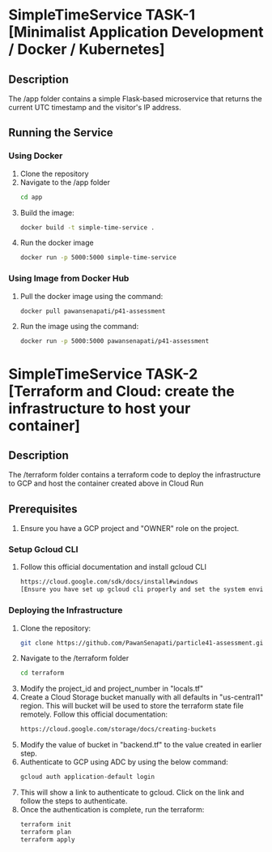 # SimpleTimeService TASK-1 [Minimalist Application Development / Docker / Kubernetes]

## Description
The /app folder contains a simple Flask-based microservice that returns the current UTC timestamp and the visitor's IP address.

## Running the Service
### Using Docker
1. Clone the repository
2. Navigate to the /app folder
   ```sh
   cd app
3. Build the image:
   ```sh
   docker build -t simple-time-service .
4. Run the docker image
   ```sh
   docker run -p 5000:5000 simple-time-service

### Using Image from Docker Hub
1. Pull the docker image using the command:
   ```sh
   docker pull pawansenapati/p41-assessment
2. Run the image using the command:
   ```sh
   docker run -p 5000:5000 pawansenapati/p41-assessment

# SimpleTimeService TASK-2 [Terraform and Cloud: create the infrastructure to host your container]

## Description
The /terraform folder contains a terraform code to deploy the infrastructure to GCP and host the container created above in Cloud Run

## Prerequisites
1. Ensure you have a GCP project and "OWNER" role on the project.

### Setup Gcloud CLI
1. Follow this official documentation and install gcloud CLI
   ```sh
   https://cloud.google.com/sdk/docs/install#windows
   [Ensure you have set up gcloud cli properly and set the system environment variables]

### Deploying the Infrastructure
1. Clone the repository: 
   ```sh
   git clone https://github.com/PawanSenapati/particle41-assessment.git
2. Navigate to the /terraform folder
   ```sh
   cd terraform
3. Modify the project_id and project_number in "locals.tf"
4. Create a Cloud Storage bucket manually with all defaults in "us-central1" region. This will bucket will be used to store the terraform state file remotely. Follow this official documentation:
   ```sh
   https://cloud.google.com/storage/docs/creating-buckets
5. Modify the value of bucket in "backend.tf" to the value created in earlier step.
6. Authenticate to GCP using ADC by using the below command:
   ```sh
   gcloud auth application-default login
7. This will show a link to authenticate to gcloud. Click on the link and follow the steps to authenticate.
8. Once the authentication is complete, run the terraform:
   ```sh
   terraform init
   terraform plan
   terraform apply